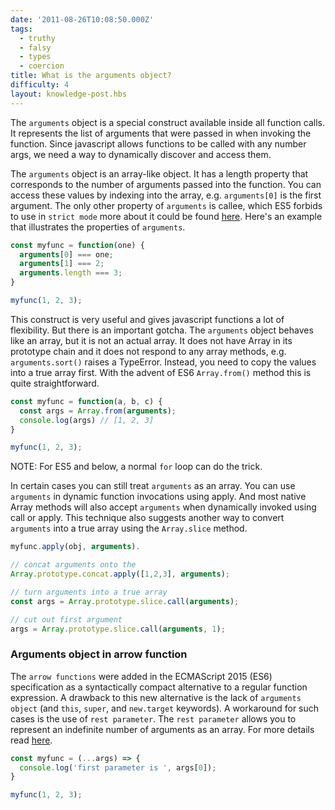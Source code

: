 ```yaml
---
date: '2011-08-26T10:08:50.000Z'
tags:
  - truthy
  - falsy
  - types
  - coercion
title: What is the arguments object?
difficulty: 4
layout: knowledge-post.hbs
---
```


The `arguments` object is a special construct available inside all
function calls. It represents the list of arguments that were passed
in when invoking the function. Since javascript allows functions to be
called with any number args, we need a way to dynamically discover and
access them.

The `arguments` object is an array-like object. It has a length
property that corresponds to the number of arguments passed into the
function. You can access these values by indexing into the array,
e.g. `arguments[0]` is the first argument. The only other
property of `arguments` is callee, which ES5 forbids to use in `strict mode` more about it could be found [here](https://developer.mozilla.org/en-US/docs/Web/JavaScript/Reference/Functions/arguments/callee). Here's an example that illustrates the
properties of `arguments`.

```js
const myfunc = function(one) {
  arguments[0] === one;
  arguments[1] === 2;
  arguments.length === 3;
}

myfunc(1, 2, 3);
```

This construct is very useful and gives javascript functions a lot of
flexibility. But there is an important gotcha. The `arguments` object
behaves like an array, but it is not an actual array. It does not have
Array in its prototype chain and it does not respond to any array
methods, e.g. `arguments.sort()` raises a TypeError. Instead, you need to
copy the values into a true array first. With the advent of ES6 `Array.from()` method this is quite straightforward.

```js
const myfunc = function(a, b, c) {
  const args = Array.from(arguments);
  console.log(args) // [1, 2, 3]
}

myfunc(1, 2, 3);
```
NOTE: For ES5 and below, a normal `for` loop can do the trick.

In certain cases you can still treat `arguments` as an array. You can
use `arguments` in dynamic function invocations using apply. And most
native Array methods will also accept `arguments` when dynamically
invoked using call or apply. This technique also suggests another way
to convert `arguments` into a true array using the `Array.slice` method.

```js
myfunc.apply(obj, arguments).

// concat arguments onto the 
Array.prototype.concat.apply([1,2,3], arguments);

// turn arguments into a true array
const args = Array.prototype.slice.call(arguments);

// cut out first argument
args = Array.prototype.slice.call(arguments, 1);
```

### Arguments object in arrow function

The `arrow functions` were added in the ECMAScript 2015 (ES6) specification as a syntactically compact alternative to a regular function expression. A drawback to this new alternative is the lack of `arguments object` (and `this`, `super`, and `new.target` keywords). A workaround for such cases is the use of `rest parameter`. The `rest parameter` allows you to represent an indefinite number of arguments as an array. For more details read [here](https://developer.mozilla.org/en-US/docs/Web/JavaScript/Reference/Functions/rest_parameters).

```js
const myfunc = (...args) => {
  console.log('first parameter is ', args[0]);
}

myfunc(1, 2, 3);
```
